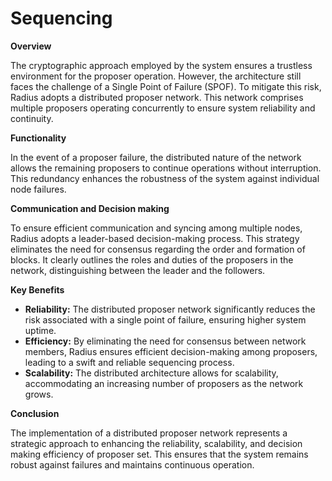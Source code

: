 # Sequencing

**Overview**

The cryptographic approach employed by the system ensures a trustless environment for the proposer operation. However, the architecture still faces the challenge of a Single Point of Failure (SPOF). To mitigate this risk, Radius adopts a distributed proposer network. This network comprises multiple proposers operating concurrently to ensure system reliability and continuity.

**Functionality**

In the event of a proposer failure, the distributed nature of the network allows the remaining proposers to continue operations without interruption. This redundancy enhances the robustness of the system against individual node failures.

**Communication and Decision making**

To ensure efficient communication and syncing among multiple nodes, Radius adopts a leader-based decision-making process. This strategy eliminates the need for consensus regarding the order and formation of blocks. It clearly outlines the roles and duties of the proposers in the network, distinguishing between the leader and the followers.

**Key Benefits**

* **Reliability:** The distributed proposer network significantly reduces the risk associated with a single point of failure, ensuring higher system uptime.
* **Efficiency:** By eliminating the need for consensus between network members, Radius ensures efficient decision-making among proposers, leading to a swift and reliable sequencing process.
* **Scalability:** The distributed architecture allows for scalability, accommodating an increasing number of proposers as the network grows.

**Conclusion**

The implementation of a distributed proposer network represents a strategic approach to enhancing the reliability, scalability, and decision making efficiency of proposer set. This ensures that the system remains robust against failures and maintains continuous operation.
